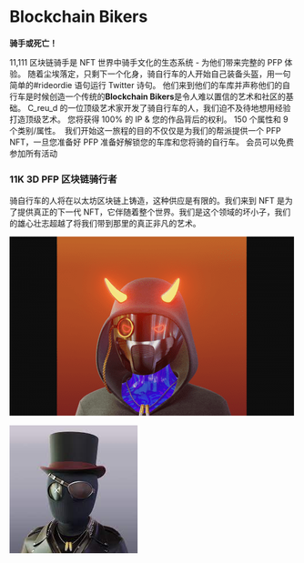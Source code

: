 # Blockchain Bikers

<p><strong>骑手或死亡！</strong></p>
<p>11,111 区块链骑手是 NFT 世界中骑手文化的生态系统 - 为他们带来完整的 PFP 体验。 随着尘埃落定，只剩下一个化身，骑自行车的人开始自己装备头盔，用一句简单的#rideordie 语句运行 Twitter 诗句。 他们来到他们的车库并声称他们的自行车是时候创造一个传统的<strong>Blockchain Bikers</strong>是令人难以置信的艺术和社区的基础。 C_reu_d 的一位顶级艺术家开发了骑自行车的人，我们迫不及待地想用经验打造顶级艺术。 您将获得 100% 的 IP &amp; 您的作品背后的权利。 150 个属性和 9 个类别/属性。 ‍ 我们开始这一旅程的目的不仅仅是为我们的帮派提供一个 PFP NFT，一旦您准备好 PFP 准备好解锁您的车库和您将骑的自行车。 会员可以免费参加所有活动</p>

### 11K 3D PFP 区块链骑行者

骑自行车的人将在以太坊区块链上铸造，这种供应是有限的。我们来到 NFT 是为了提供真正的下一代 NFT，它伴随着整个世界。我们是这个领域的坏小子，我们的雄心壮志超越了将我们带到那里的真正非凡的艺术。

![dasd](dasd.png)

![sdiaun](sdiaun.png)
